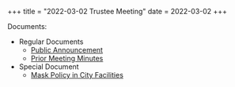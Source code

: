 +++
title = "2022-03-02 Trustee Meeting"
date = 2022-03-02
+++

Documents:

<ul>
<li>Regular Documents
<ul>
<li><a href="../../meeting_announce/20220302.pdf">Public Announcement</a></li>
<li><a href="../../minutes/20220202.docx">Prior Meeting Minutes</a></li>
</ul>
</li>
<li>Special Document
<ul>
<li><a href="../Mask_Policy_in_City_Facilities.pdf">Mask Policy in City Facilities</a></li>
</ul>
</li>
</ul>
